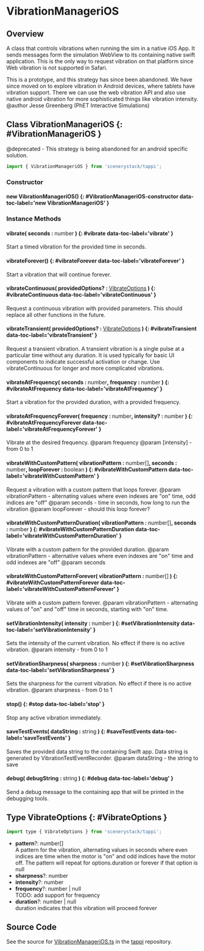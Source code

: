 # VibrationManageriOS

## Overview

A class that controls vibrations when running the sim in a native iOS App. It sends messages form the simulation
WebView to its containing native swift application. This is the only way to request vibration on that platform
since Web vibration is not supported in Safari.

This is a prototype, and this strategy has since been abandoned. We have since moved on to explore vibration
in Android devices, where tablets have vibration support. There we can use the web vibration API and also
use native android vibration for more sophisticated things like vibration intensity.
@author Jesse Greenberg (PhET Interactive Simulations)

## Class VibrationManageriOS {: #VibrationManageriOS }


@deprecated - This strategy is being abandoned for an android specific solution.

```js
import { VibrationManageriOS } from 'scenerystack/tappi';
```
### Constructor

#### new VibrationManageriOS() {: #VibrationManageriOS-constructor data-toc-label='new VibrationManageriOS' }

### Instance Methods

#### vibrate( seconds : <span style="font-weight: 400;"><span style="color: hsla(calc(var(--md-hue) + 180deg),80%,40%,1);">number</span></span> ) {: #vibrate data-toc-label='vibrate' }

Start a timed vibration for the provided time in seconds.

#### vibrateForever() {: #vibrateForever data-toc-label='vibrateForever' }

Start a vibration that will continue forever.

#### vibrateContinuous( providedOptions? : <span style="font-weight: 400;">[VibrateOptions](../tappi/VibrationManageriOS.md#VibrateOptions)</span> ) {: #vibrateContinuous data-toc-label='vibrateContinuous' }

Request a continuous vibration with provided parameters. This should replace all other functions in the future.

#### vibrateTransient( providedOptions? : <span style="font-weight: 400;">[VibrateOptions](../tappi/VibrationManageriOS.md#VibrateOptions)</span> ) {: #vibrateTransient data-toc-label='vibrateTransient' }

Request a transient vibration. A transient vibration is a single pulse at a particular time without any duration.
It is used typically for basic UI components to indicate successful activation or change. Use vibrateContinuous for
longer and more complicated vibrations.

#### vibrateAtFrequency( seconds : <span style="font-weight: 400;"><span style="color: hsla(calc(var(--md-hue) + 180deg),80%,40%,1);">number</span></span>, frequency : <span style="font-weight: 400;"><span style="color: hsla(calc(var(--md-hue) + 180deg),80%,40%,1);">number</span></span> ) {: #vibrateAtFrequency data-toc-label='vibrateAtFrequency' }

Start a vibration for the provided duration, with a provided frequency.

#### vibrateAtFrequencyForever( frequency : <span style="font-weight: 400;"><span style="color: hsla(calc(var(--md-hue) + 180deg),80%,40%,1);">number</span></span>, intensity? : <span style="font-weight: 400;"><span style="color: hsla(calc(var(--md-hue) + 180deg),80%,40%,1);">number</span></span> ) {: #vibrateAtFrequencyForever data-toc-label='vibrateAtFrequencyForever' }

Vibrate at the desired frequency.
@param frequency
@param [intensity] - from 0 to 1

#### vibrateWithCustomPattern( vibrationPattern : <span style="font-weight: 400;"><span style="color: hsla(calc(var(--md-hue) + 180deg),80%,40%,1);">number</span>[]</span>, seconds : <span style="font-weight: 400;"><span style="color: hsla(calc(var(--md-hue) + 180deg),80%,40%,1);">number</span></span>, loopForever : <span style="font-weight: 400;"><span style="color: hsla(calc(var(--md-hue) + 180deg),80%,40%,1);">boolean</span></span> ) {: #vibrateWithCustomPattern data-toc-label='vibrateWithCustomPattern' }

Request a vibration with a custom pattern that loops forever.
@param vibrationPattern - alternating values where even indexes are "on" time, odd indices are "off"
@param seconds - time in seconds, how long to run the vibration
@param loopForever - should this loop forever?

#### vibrateWithCustomPatternDuration( vibrationPattern : <span style="font-weight: 400;"><span style="color: hsla(calc(var(--md-hue) + 180deg),80%,40%,1);">number</span>[]</span>, seconds : <span style="font-weight: 400;"><span style="color: hsla(calc(var(--md-hue) + 180deg),80%,40%,1);">number</span></span> ) {: #vibrateWithCustomPatternDuration data-toc-label='vibrateWithCustomPatternDuration' }

Vibrate with a custom pattern for the provided duration.
@param vibrationPattern - alternative values where even indexes are "on" time and odd indexes are "off"
@param seconds

#### vibrateWithCustomPatternForever( vibrationPattern : <span style="font-weight: 400;"><span style="color: hsla(calc(var(--md-hue) + 180deg),80%,40%,1);">number</span>[]</span> ) {: #vibrateWithCustomPatternForever data-toc-label='vibrateWithCustomPatternForever' }

Vibrate with a custom pattern forever.
@param vibrationPattern - alternating values of "on" and "off" time in seconds, starting with "on" time.

#### setVibrationIntensity( intensity : <span style="font-weight: 400;"><span style="color: hsla(calc(var(--md-hue) + 180deg),80%,40%,1);">number</span></span> ) {: #setVibrationIntensity data-toc-label='setVibrationIntensity' }

Sets the intensity of the current vibration. No effect if there is no active vibration.
@param intensity - from 0 to 1

#### setVibrationSharpness( sharpness : <span style="font-weight: 400;"><span style="color: hsla(calc(var(--md-hue) + 180deg),80%,40%,1);">number</span></span> ) {: #setVibrationSharpness data-toc-label='setVibrationSharpness' }

Sets the sharpness for the current vibration. No effect if there is no active vibration.
@param sharpness - from 0 to 1

#### stop() {: #stop data-toc-label='stop' }

Stop any active vibration immediately.

#### saveTestEvents( dataString : <span style="font-weight: 400;"><span style="color: hsla(calc(var(--md-hue) + 180deg),80%,40%,1);">string</span></span> ) {: #saveTestEvents data-toc-label='saveTestEvents' }

Saves the provided data string to the containing Swift app. Data string is generated by VibrationTestEventRecorder.
@param dataString - the string to save

#### debug( debugString : <span style="font-weight: 400;"><span style="color: hsla(calc(var(--md-hue) + 180deg),80%,40%,1);">string</span></span> ) {: #debug data-toc-label='debug' }

Send a debug message to the containing app that will be printed in the debugging tools.



## Type VibrateOptions {: #VibrateOptions }


```js
import type { VibrateOptions } from 'scenerystack/tappi';
```


- **pattern**?: <span style="color: hsla(calc(var(--md-hue) + 180deg),80%,40%,1);">number</span>[]
<br>  A pattern for the vibration, alternating values in seconds where even indices are time when the motor is "on" and
  odd indices have the motor off. The pattern will repeat for options.duration or forever if that option is null
- **sharpness**?: <span style="color: hsla(calc(var(--md-hue) + 180deg),80%,40%,1);">number</span>
- **intensity**?: <span style="color: hsla(calc(var(--md-hue) + 180deg),80%,40%,1);">number</span>
- **frequency**?: <span style="color: hsla(calc(var(--md-hue) + 180deg),80%,40%,1);">number</span> | <span style="color: hsla(calc(var(--md-hue) + 180deg),80%,40%,1);">null</span>
<br>  TODO: add support for frequency
- **duration**?: <span style="color: hsla(calc(var(--md-hue) + 180deg),80%,40%,1);">number</span> | <span style="color: hsla(calc(var(--md-hue) + 180deg),80%,40%,1);">null</span>
<br>  duration indicates that this vibration will proceed forever




## Source Code

See the source for [VibrationManageriOS.ts](https://github.com/phetsims/tappi/blob/main/js/VibrationManageriOS.ts) in the [tappi](https://github.com/phetsims/tappi) repository.
